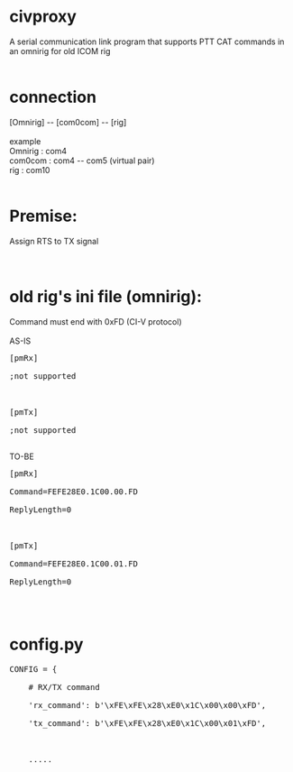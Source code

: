 # civproxy
A serial communication link program that supports PTT CAT commands in an omnirig for old ICOM rig
<br>
<br>
# connection
[Omnirig] -- [com0com] -- [rig]<br>
<br>
example<br>
Omnirig : com4<br>
com0com : com4 -- com5 (virtual pair)<br>
rig : com10<br>
<br>
# Premise:
Assign RTS to TX signal<br>
<br>
<br>
# old rig's ini file (omnirig):
Command must end with 0xFD (CI-V protocol)<br>
<br>
AS-IS
<pre>
[pmRx]<br>
;not supported<br>
<br>
[pmTx]<br>
;not supported<br>
</pre>


TO-BE
<pre>
[pmRx]<br>
Command=FEFE28E0.1C00.00.FD<br>
ReplyLength=0<br>
<br>
[pmTx]<br>
Command=FEFE28E0.1C00.01.FD<br>
ReplyLength=0<br>
</pre>
<br>

# config.py
<pre>
CONFIG = {<br>
    # RX/TX command<br>
    'rx_command': b'\xFE\xFE\x28\xE0\x1C\x00\x00\xFD',<br>
    'tx_command': b'\xFE\xFE\x28\xE0\x1C\x00\x01\xFD',<br>
    <br>
    .....<br>
</pre>

